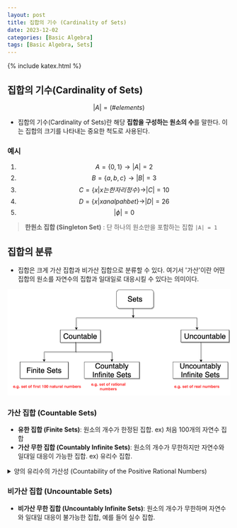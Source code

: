 ```yaml
---
layout: post
title: 집합의 기수 (Cardinality of Sets)
date: 2023-12-02
categories: [Basic Algebra]
tags: [Basic Algebra, Sets]
---
```


{% include katex.html %}

## 집합의 기수(Cardinality of Sets)

$$ |A| = (\# elements) $$

- 집합의 기수(Cardinality of Sets)란 해당 **집합을 구성하는 원소의 수**를 말한다. 이는 집합의 크기를 나타내는 중요한 척도로 사용된다.

### 예시

1. $$ A = \{ 0,1 \}  \to |A| = 2 $$
2. $$ B = \{ a,b,c \}  \to |B| = 3 $$
3. $$ C = \{ x | x 는 한 자리 정수 \}  \to |C| = 10 $$
4. $$ D = \{ x | x an alpahbet \}  \to |D| = 26 $$
5. $$ |\phi| = 0 $$

> **한원소 집합 (Singleton Set)** : 단 하나의 원소만을 포함하는 집합
> `|A| = 1`

## 집합의 분류

- 집합은 크게 가산 집합과 비가산 집합으로 분류할 수 있다. 여기서 '가산'이란 어떤 집합의 원소를 자연수의 집합과 일대일로 대응시킬 수 있다는 의미이다.

![Classification of Sets](/assets/img/2023-12-02-집합의%20기수%20(Cardinality%20of%20Sets)/2023-12-02-16-01-56.png)

### 가산 집합 (Countable Sets)

- **유한 집합 (Finite Sets)**: 원소의 개수가 한정된 집합. ex) 처음 100개의 자연수 집합
- **가산 무한 집합 (Countably Infinite Sets)**: 원소의 개수가 무한하지만 자연수와 일대일 대응이 가능한 집합. ex) 유리수 집합.

<details>
  <summary>양의 유리수의 가산성 (Countability of the Positive Rational Numbers)</summary>
  <div markdown="1">

  - 양의 유리수는 분모와 분자가 자연수인 수의 집합으로, 이들은 가산 무한 집합이다.
  - 이는 양의 유리수를 자연수와 일대일 대응으로 나열할 수 있다는 것을 의미한다.
  - 이러한 대응의 한 예로, 분모와 분자의 합이 같은 유리수를 하나의 그룹으로 묶어 나열하는 방식이 있다.
  - ![positive rational numbers are countable](/assets/img/2023-12-02-집합의%20기수%20(Cardinality%20of%20Sets)/2023-12-02-15-56-43.png)
    - 첫 번째로, 분모와 분자의 합 $$ ( p + q ) $$ 가 2가 되는 유리수 $$( \frac{p}{q} )$$ 를 나열한다. 여기서는 단 하나의 수, $$( \frac{1}{1} )$$ 이 있다.
    - 다음으로 합이 3이 되는 유리수를 나열하고, 이 과정을 반복한다.
    - 이때, 이전에 나열된 수를 반복해서 리스트에 포함시키지 않도록 주의한다.
    - 위 방법을 통해 양의 유리수는 다음과 같이 나열될 수 있다.  $$ [ 1, \frac{1}{2}, 2, \frac{1}{3}, \frac{3}{1}, \frac{1}{4}, \frac{4}{1}, \frac{2}{3}, \frac{3}{2}, ... ] $$

  </div>
</details>

### 비가산 집합 (Uncountable Sets)

- **비가산 무한 집합 (Uncountably Infinite Sets)**: 원소의 개수가 무한하며 자연수와 일대일 대응이 불가능한 집합, 예를 들어 실수 집합.
